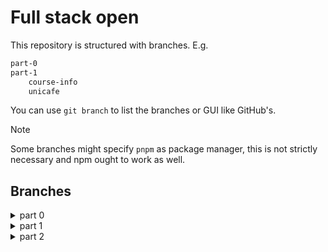 # Full stack open

This repository is structured with branches. E.g.

```sh
part-0
part-1
    course-info
    unicafe
```

You can use `git branch` to list the branches or GUI like GitHub's.

> [!NOTE]
> Some branches might specify `pnpm` as package manager, this is not strictly necessary and npm ought to work as well.

## Branches

<details>
<summary>part 0</summary>

Exercises 0—6:

- https://github.com/jqpe/fullstackopen/tree/part-0

</details>

<details>
<summary>part 1</summary>

Exercises 1—5:

- https://github.com/jqpe/fullstackopen/tree/part-1/course-info

Exercises 6—11:

- https://github.com/jqpe/fullstackopen/tree/part-1/unicafe

Exercises 12—14:

- https://github.com/jqpe/fullstackopen/tree/part-1/anecdotes
</details>

<details>
<summary>part 2</summary>
Exercises 1—5:

- https://github.com/jqpe/fullstackopen/tree/part-2/course-info

Exercises 6—17:

- https://github.com/jqpe/fullstackopen/tree/part-2/phonebook

Exercises 18—20:

- https://github.com/jqpe/fullstackopen/tree/part-2/countries
</details>
